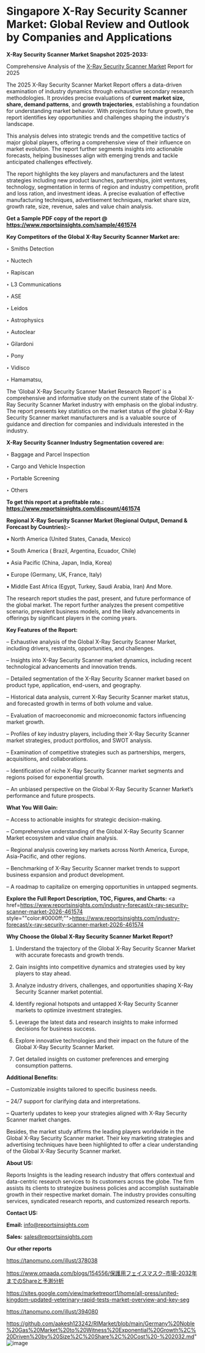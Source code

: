 # Singapore X-Ray Security Scanner Market: Global Review and Outlook by Companies and Applications

<strong>X-Ray Security Scanner Market Snapshot 2025-2033:</strong>

Comprehensive Analysis of the <a href=https://www.reportsinsights.com/sample/461574>X-Ray Security Scanner Market</a> Report for 2025

The 2025 X-Ray Security Scanner Market Report offers a data-driven examination of industry dynamics through exhaustive secondary research methodologies. It provides precise evaluations of <strong>current market size, share, demand patterns</strong>, and <strong>growth trajectories</strong>, establishing a foundation for understanding market behavior. With projections for future growth, the report identifies key opportunities and challenges shaping the industry's landscape.

This analysis delves into strategic trends and the competitive tactics of major global players, offering a comprehensive view of their influence on market evolution. The report further segments insights into actionable forecasts, helping businesses align with emerging trends and tackle anticipated challenges effectively.

The report highlights the key players and manufacturers and the latest strategies including new product launches, partnerships, joint ventures, technology, segmentation in terms of region and industry competition, profit and loss ration, and investment ideas. A precise evaluation of effective manufacturing techniques, advertisement techniques, market share size, growth rate, size, revenue, sales and value chain analysis.

<strong>Get a Sample PDF copy of the report @ <a href=https://www.reportsinsights.com/sample/461574 style=color:#0000ff;>https://www.reportsinsights.com/sample/461574</a></strong>

<strong>Key Competitors of the Global X-Ray Security Scanner Market are:</strong>

‣ Smiths Detection

‣ Nuctech

‣ Rapiscan

‣ L3 Communications

‣ ASE

‣ Leidos

‣ Astrophysics

‣ Autoclear

‣ Gilardoni

‣ Pony

‣ Vidisco

‣ Hamamatsu,

The ‘Global X-Ray Security Scanner Market Research Report’ is a comprehensive and informative study on the current state of the Global X-Ray Security Scanner Market industry with emphasis on the global industry. The report presents key statistics on the market status of the global X-Ray Security Scanner market manufacturers and is a valuable source of guidance and direction for companies and individuals interested in the industry.

<strong>X-Ray Security Scanner Industry Segmentation covered are:</strong>

‣ Baggage and Parcel Inspection

‣ Cargo and Vehicle Inspection

‣ Portable Screening

‣ Others

<strong>To get this report at a profitable rate.: <a href=https://www.reportsinsights.com/discount/461574 style=color:#0000ff;>https://www.reportsinsights.com/discount/461574</a></strong>

<strong>Regional X-Ray Security Scanner Market (Regional Output, Demand &amp; Forecast by Countries):-</strong>

• North America (United States, Canada, Mexico)

• South America ( Brazil, Argentina, Ecuador, Chile)

• Asia Pacific (China, Japan, India, Korea)

• Europe (Germany, UK, France, Italy)

• Middle East Africa (Egypt, Turkey, Saudi Arabia, Iran) And More.

The research report studies the past, present, and future performance of the global market. The report further analyzes the present competitive scenario, prevalent business models, and the likely advancements in offerings by significant players in the coming years.

<strong>Key Features of the Report:</strong>

– Exhaustive analysis of the Global X-Ray Security Scanner Market, including drivers, restraints, opportunities, and challenges.

– Insights into X-Ray Security Scanner market dynamics, including recent technological advancements and innovation trends.

– Detailed segmentation of the X-Ray Security Scanner market based on product type, application, end-users, and geography.

– Historical data analysis, current X-Ray Security Scanner market status, and forecasted growth in terms of both volume and value.

– Evaluation of macroeconomic and microeconomic factors influencing market growth.

– Profiles of key industry players, including their X-Ray Security Scanner market strategies, product portfolios, and SWOT analysis.

– Examination of competitive strategies such as partnerships, mergers, acquisitions, and collaborations.

– Identification of niche X-Ray Security Scanner market segments and regions poised for exponential growth.

– An unbiased perspective on the Global X-Ray Security Scanner Market’s performance and future prospects.

<strong>What You Will Gain:</strong>

– Access to actionable insights for strategic decision-making.

– Comprehensive understanding of the Global X-Ray Security Scanner Market ecosystem and value chain analysis.

– Regional analysis covering key markets across North America, Europe, Asia-Pacific, and other regions.

– Benchmarking of X-Ray Security Scanner market trends to support business expansion and product development.

– A roadmap to capitalize on emerging opportunities in untapped segments.

<strong>Explore the Full Report Description, TOC, Figures, and Charts:</strong>
<a href=https://www.reportsinsights.com/industry-forecast/x-ray-security-scanner-market-2026-461574 style=""color:#0000ff;"">https://www.reportsinsights.com/industry-forecast/x-ray-security-scanner-market-2026-461574</a>

<strong>Why Choose the Global X-Ray Security Scanner Market Report?</strong>

1. Understand the trajectory of the Global X-Ray Security Scanner Market with accurate forecasts and growth trends.

2. Gain insights into competitive dynamics and strategies used by key players to stay ahead.

3. Analyze industry drivers, challenges, and opportunities shaping X-Ray Security Scanner market potential.

4. Identify regional hotspots and untapped X-Ray Security Scanner markets to optimize investment strategies.

5. Leverage the latest data and research insights to make informed decisions for business success.

6. Explore innovative technologies and their impact on the future of the Global X-Ray Security Scanner Market.

7. Get detailed insights on customer preferences and emerging consumption patterns.

<strong>Additional Benefits:</strong>

– Customizable insights tailored to specific business needs.

– 24/7 support for clarifying data and interpretations.

– Quarterly updates to keep your strategies aligned with X-Ray Security Scanner market changes.

Besides, the market study affirms the leading players worldwide in the Global X-Ray Security Scanner market. Their key marketing strategies and advertising techniques have been highlighted to offer a clear understanding of the Global X-Ray Security Scanner market.

<strong><strong>About US</strong>:</strong>

Reports Insights is the leading research industry that offers contextual and data-centric research services to its customers across the globe. The firm assists its clients to strategize business policies and accomplish sustainable growth in their respective market domain. The industry provides consulting services, syndicated research reports, and customized research reports.

<strong>Contact US:</strong>

<p class=><b>Email:</b> <a href=mailto:info@reportsinsights.com>info@reportsinsights.com</a></p>
<p class=><b>Sales:</b> <a href=mailto:sales@reportsinsights.com>sales@reportsinsights.com</a></p>

<strong>Our other reports</strong>

<a href=https://tanomuno.com/illust/378038>https://tanomuno.com/illust/378038</a>

<a href=https://www.omaada.com/blogs/154556/保護用フェイスマスク-市場-2032年までのShareと予測分析>https://www.omaada.com/blogs/154556/保護用フェイスマスク-市場-2032年までのShareと予測分析</a>

<a href=https://sites.google.com/view/marketreport1/home/all-press/united-kingdom-updated-veterinary-rapid-tests-market-overview-and-key-seg>https://sites.google.com/view/marketreport1/home/all-press/united-kingdom-updated-veterinary-rapid-tests-market-overview-and-key-seg</a>

<a href=https://tanomuno.com/illust/394080>https://tanomuno.com/illust/394080</a>

<a href=https://github.com/aakesh123242/RIMarket/blob/main/Germany%20Noble%20Gas%20Market%20to%20Witness%20Exponential%20Growth%2C%20Driven%20by%20Size%2C%20Share%2C%20Cost%20-%202032.md>https://github.com/aakesh123242/RIMarket/blob/main/Germany%20Noble%20Gas%20Market%20to%20Witness%20Exponential%20Growth%2C%20Driven%20by%20Size%2C%20Share%2C%20Cost%20-%202032.md</a>"
![image](https://github.com/user-attachments/assets/56eae51c-3f18-40af-ae94-a4bd68b34674)
